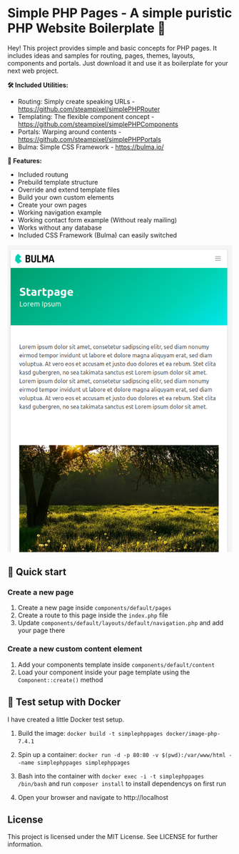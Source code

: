 # Simple PHP Pages - A simple puristic PHP Website Boilerplate 🚀
Hey! This project provides simple and basic concepts for PHP pages. It includes ideas and samples for routing, pages, themes, layouts, components and portals. Just download it and use it as boilerplate for your next web project.

__🛠 Included Utilities:__
* Routing: Simply create speaking URLs - https://github.com/steampixel/simplePHPRouter
* Templating: The flexible component concept - https://github.com/steampixel/simplePHPComponents
* Portals: Warping around contents - https://github.com/steampixel/simplePHPPortals
* Bulma: Simple CSS Framework - https://bulma.io/

__🧰 Features:__
* Included routung
* Prebuild template structure
* Override and extend template files
* Build your own custom elements
* Create your own pages
* Working navigation example
* Working contact form example (Without realy mailing)
* Works without any database
* Included CSS Framework (Bulma) can easily switched

![preview](https://raw.githubusercontent.com/steampixel/simplePHPPages/main/preview_mobile.png)

## 📕 Quick start

### Create a new page
1. Create a new page inside `components/default/pages`
2. Create a route to this page inside the `index.php` file
3. Update `components/default/layouts/default/navigation.php` and add your page there

### Create a new custom content element
1. Add your components template inside `components/default/content`
2. Load your component inside your page template using the `Component::create()` method

## 🚢 Test setup with Docker
I have created a little Docker test setup.

1. Build the image: `docker build -t simplephppages docker/image-php-7.4.1`

2. Spin up a container: `docker run -d -p 80:80 -v $(pwd):/var/www/html --name simplephppages simplephppages`

3. Bash into the container with `docker exec -i -t simplephppages /bin/bash` and run `composer install` to install dependencys on first run

4. Open your browser and navigate to http://localhost

## License
This project is licensed under the MIT License. See LICENSE for further information.
